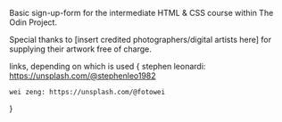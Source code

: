 Basic sign-up-form for the intermediate HTML & CSS course within The Odin Project.

Special thanks to [insert credited photographers/digital artists here] for supplying their artwork free of charge.

links, depending on which is used {
    stephen leonardi: https://unsplash.com/@stephenleo1982

    wei zeng: https://unsplash.com/@fotowei
}